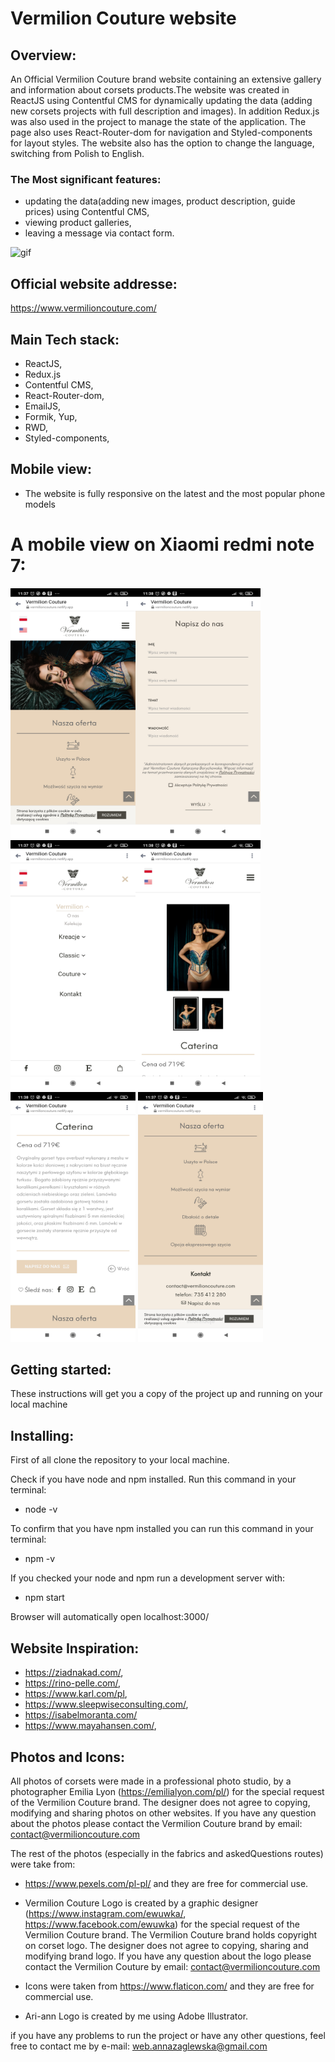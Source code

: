 # Vermilion Couture website

## Overview:

An Official Vermilion Couture brand website containing an extensive gallery and information about corsets products.The website was created in ReactJS using Contentful CMS for dynamically updating the data (adding new corsets projects with full description and images). In addition Redux.js was also used in the project to manage the state of the application. The page also uses React-Router-dom for navigation and Styled-components for layout styles. The website also has the option to change the language, switching from Polish to English.

### The Most significant features:

- updating the data(adding new images, product description, guide prices) using Contentful CMS,
- viewing product galleries,
- leaving a message via contact form.

![gif](https://github.com/AZaglewska/Vermilion_Couture_Website/blob/main/src/assets/gif/Peek%202021-09-03%2011-16.gif)

## Official website addresse:

https://www.vermilioncouture.com/

## Main Tech stack:

- ReactJS,
- Redux.js
- Contentful CMS,
- React-Router-dom,
- EmailJS,
- Formik, Yup,
- RWD,
- Styled-components,

## Mobile view:

- The website is fully responsive on the latest and the most popular phone models

# A mobile view on Xiaomi redmi note 7:

<img src="https://github.com/AZaglewska/Vermilion_Couture_Website/blob/main/src/assets/mobieView/1630661971850.jpg" width="200" height="400" /><img src="https://github.com/AZaglewska/Vermilion_Couture_Website/blob/main/src/assets/mobieView/1630661971799.jpg" width="200" height="400" >
<img src="https://github.com/AZaglewska/Vermilion_Couture_Website/blob/main/src/assets/mobieView/1630661971828.jpg" width="200" height="400" /><img src="https://github.com/AZaglewska/Vermilion_Couture_Website/blob/main/src/assets/mobieView/1630661971820.jpg" width="200" height="400" />
<img src="https://github.com/AZaglewska/Vermilion_Couture_Website/blob/main/src/assets/mobieView/1630661971814.jpg" width="200" height="400" />
<img src="https://github.com/AZaglewska/Vermilion_Couture_Website/blob/main/src/assets/mobieView/1630661971842.jpg" width="200" height="400" />

## Getting started:

These instructions will get you a copy of the project up and running on your local machine

## Installing:

First of all clone the repository to your local machine.

Check if you have node and npm installed. Run this command in your terminal:

- node -v

To confirm that you have npm installed you can run this command in your terminal:

- npm -v

If you checked your node and npm run a development server with:

- npm start

Browser will automatically open localhost:3000/

## Website Inspiration:

- https://ziadnakad.com/,
- https://rino-pelle.com/,
- https://www.karl.com/pl,
- https://www.sleepwiseconsulting.com/,
- https://isabelmoranta.com/
- https://www.mayahansen.com/,

## Photos and Icons:

All photos of corsets were made in a professional photo studio, by a photographer Emilia Lyon (https://emilialyon.com/pl/) for the special request of the Vermilion Couture brand. The designer does not agree to copying, modifying and sharing photos on other websites. If you have any question about the photos please contact the Vermilion Couture brand by email: contact@vermilioncouture.com

The rest of the photos (especially in the fabrics and askedQuestions routes) were take from:

- https://www.pexels.com/pl-pl/ and they are free for commercial use.

- Vermilion Couture Logo is created by a graphic designer (https://www.instagram.com/ewuwka/, https://www.facebook.com/ewuwka) for the special request of the Vermilion Couture brand. The Vermilion Couture brand holds copyright on corset logo. The designer does not agree to copying, sharing and modifying brand logo. If you have any question about the logo please contact the Vermilion Couture by email: contact@vermilioncouture.com

- Icons were taken from https://www.flaticon.com/ and they are free for commercial use.

- Ari-ann Logo is created by me using Adobe Illustrator.

if you have any problems to run the project or have any other questions, feel free to contact me by e-mail:
web.annazaglewska@gmail.com
